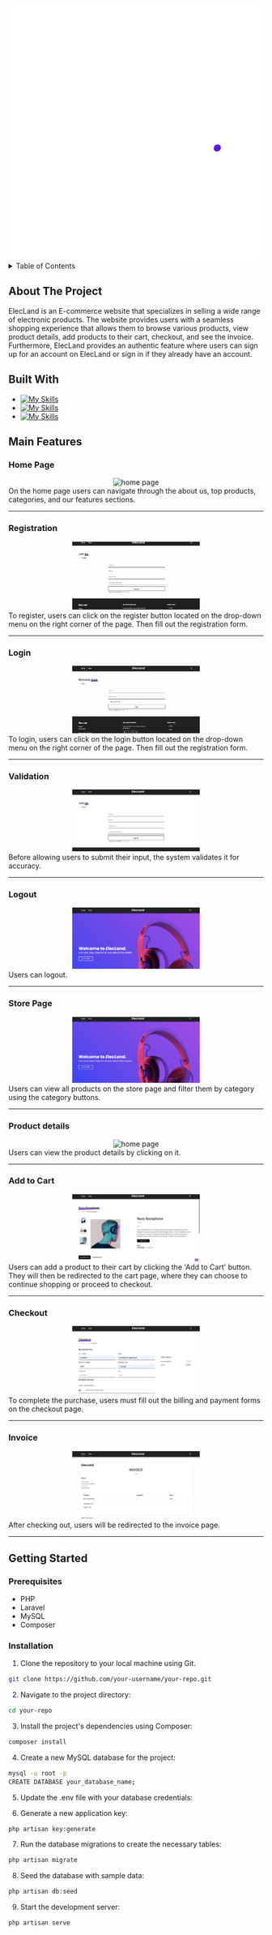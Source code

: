 <!-- PROJECT LOGO -->
<div align="center">
  <a href="https://github.com/4lena/ElecLand">
    <img src="media/ElecLand.png" alt="Logo">
  </a>
</div>

<!-- TABLE OF CONTENTS -->
<details>
  <summary>Table of Contents</summary>
  <ol>
    <li>
      <a href="#about-the-project">About The Project</a>
    </li>
    <li>
      <a href="#built-with">Built With</a>
    </li>
    <li>
      <a href="#main-features">Main Features</a>
    </li>
    <li>  
      <a href="#getting-started">Getting Started</a>
      <ul>
        <li><a href="#prerequisites">Prerequisites</a></li>
        <li><a href="#installation">Installation</a></li>
      </ul>
    </li>
  </ol>
</details>

<!-- introduction -->
## About The Project

ElecLand is an E-commerce website that specializes in selling a wide range of electronic products. The website 
provides users with a seamless shopping experience that allows them to browse various products, view product details, 
add products to their cart, checkout, and see the invoice. Furthermore, ElecLand provides an authentic feature where users can sign up for an 
account on ElecLand or sign in if they already have an account.

<!-- technology -->
## Built With

* [![My Skills](https://skills.thijs.gg/icons?i=bootstrap,html,css)](https://skills.thijs.gg)
* [![My Skills](https://skills.thijs.gg/icons?i=js,jquery,mysql)](https://skills.thijs.gg)
* [![My Skills](https://skills.thijs.gg/icons?i=php,laravel)](https://skills.thijs.gg)

<!-- technology -->
## Main Features

### Home Page
<div align="center">
  <img src="media/1.gif" width="50%" alt="home page">
</div>
On the home page users can navigate through the about us, top products, categories, and our features sections.

---

### Registration
<div align="center">
  <img src="media/2.gif" width="50%" alt="home page">
</div>
To register, users can click on the register button located on the drop-down menu on the right corner of the page. Then fill out the registration form.

---

### Login 
<div align="center">
  <img src="media/3.gif" width="50%" alt="home page">
</div>
To login, users can click on the login button located on the drop-down menu on the right corner of the page. Then fill out the registration form.

---

### Validation
<div align="center">
  <img src="media/5.gif" width="50%" alt="home page">
</div>
Before allowing users to submit their input, the system validates it for accuracy.

---

### Logout
<div align="center">
  <img src="media/4.gif" width="50%" alt="home page">
</div>
Users can logout.

---

### Store Page
<div align="center">
  <img src="media/6.gif" width="50%" alt="home page">
</div>
Users can view all products on the store page and filter them by category using the category buttons.

---

### Product details
<div align="center">
  <img src="media/7.gif" width="50%" alt="home page">
</div>
Users can view the product details by clicking on it.

---

### Add to Cart
<div align="center">
  <img src="media/8.gif" width="50%" alt="home page">
</div>
Users can add a product to their cart by clicking the 'Add to Cart' button. They will then be redirected to the cart page, where they can choose to continue shopping or proceed to checkout.

---

### Checkout 
<div align="center">
  <img src="media/9.gif" width="50%" alt="home page">
</div>
To complete the purchase, users must fill out the billing and payment forms on the checkout page.

---

### Invoice 
<div align="center">
  <img src="media/10.gif" width="50%" alt="home page">
</div>
After checking out, users will be redirected to the invoice page.

---

<!-- GETTING STARTED -->
## Getting Started


### Prerequisites 

* PHP
* Laravel
* MySQL
* Composer

### Installation

1. Clone the repository to your local machine using Git.
```sh
git clone https://github.com/your-username/your-repo.git
```
2. Navigate to the project directory:
```sh
cd your-repo
```
3. Install the project's dependencies using Composer:
```sh
composer install
```
4. Create a new MySQL database for the project:
```sh
mysql -u root -p
CREATE DATABASE your_database_name;
```

5. Update the .env file with your database credentials:

6. Generate a new application key:
```sh
php artisan key:generate
```

7. Run the database migrations to create the necessary tables:
```sh
php artisan migrate
```

8. Seed the database with sample data:
```sh
php artisan db:seed
```

9. Start the development server:
```sh
php artisan serve
```
